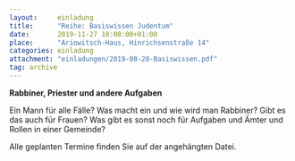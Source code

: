 ```yaml
---
layout:     einladung
title:      "Reihe: Basiswissen Judentum"
date:       2019-11-27 18:00:00+01:00
place:      "Ariowitsch-Haus, Hinrichsenstraße 14"
categories: einladung
attachment: "einladungen/2019-08-28-Basiswissen.pdf"
tag: archive
---
```


**Rabbiner, Priester und andere Aufgaben**

Ein Mann für alle Fälle? Was macht ein und wie wird man Rabbiner? Gibt es das auch für Frauen? Was gibt es sonst noch für Aufgaben und Ämter und Rollen in einer Gemeinde?

Alle geplanten Termine finden Sie auf der angehängten Datei.
